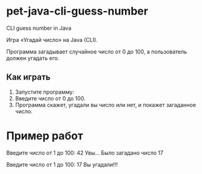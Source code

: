 # pet-java-cli-guess-number
CLI guess number in Java

Игра «Угадай число» на Java (CLI).

Программа загадывает случайное число от 0 до 100, а пользователь должен угадать его.

## Как играть

1. Запустите программу:
2. Введите число от 0 до 100.
3. Программа скажет, угадали вы число или нет, и покажет загаданное число.

# Пример работ

Введите число от 1 до 100: 42
Увы... Было загадано число 17

Введите число от 1 до 100: 17
Вы угадали!!!

